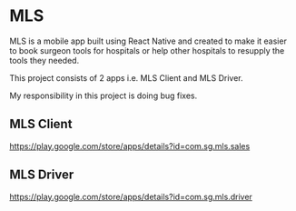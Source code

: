 # MLS
MLS is a mobile app built using React Native and created to make it easier to book surgeon tools for hospitals or help other hospitals to resupply the tools they needed.

This project consists of 2 apps i.e. MLS Client and MLS Driver. 

My responsibility in this project is doing bug fixes.

## MLS Client
https://play.google.com/store/apps/details?id=com.sg.mls.sales

## MLS Driver
https://play.google.com/store/apps/details?id=com.sg.mls.driver
